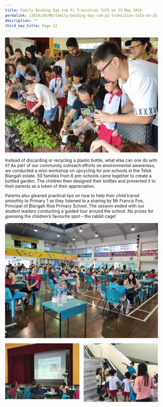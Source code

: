 ```yaml
---
title: Family Bonding Day cum P1 Transition Talk on 25 May 2019
permalink: /2019/10/08/family-bonding-day-cum-p1-transition-talk-on-25-may-2019/
description: ""
third_nav_title: Page 12
---
```

![](/images/11-1024x768.jpg)

<p>Instead of discarding or recycling a plastic bottle, what else can one do with it? As part of our community outreach efforts on environmental awareness, we conducted a mini-workshop on upcycling for pre-schools in the Telok Blangah estate. 50 families from 6 pre-schools came together to create a bottled garden. The children then designed their bottles and presented it to their parents as a token of their appreciation.</p>
<p>Parents also gleaned practical tips on how to help their child transit smoothly to Primary 1 as they listened to a sharing by Mr Francis Foo, Principal of Blangah Rise Primary School. The session ended with our student leaders conducting a guided tour around the school. No prizes for guessing the children&rsquo;s favourite spot &ndash; the rabbit cage!</p>

![](/images/2-1024x768.jpg)

![](/images/fbdcump1.png)